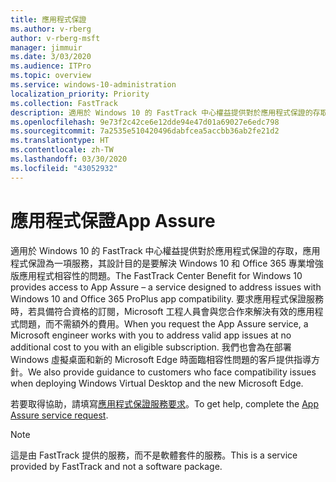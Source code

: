 ```yaml
---
title: 應用程式保證
ms.author: v-rberg
author: v-rberg-msft
manager: jimmuir
ms.date: 3/03/2020
ms.audience: ITPro
ms.topic: overview
ms.service: windows-10-administration
localization_priority: Priority
ms.collection: FastTrack
description: 適用於 Windows 10 的 FastTrack 中心權益提供對於應用程式保證的存取，應用程式保證為一項服務，其設計目的是要解決 Windows 10 和 Office 365 專業增強版應用程式相容性的問題。
ms.openlocfilehash: 9e73f2c42ce6e12dde94e47d01a69027e6edc798
ms.sourcegitcommit: 7a2535e510420496dabfcea5accbb36ab2fe21d2
ms.translationtype: HT
ms.contentlocale: zh-TW
ms.lasthandoff: 03/30/2020
ms.locfileid: "43052932"
---
```

# <a name="app-assure"></a><span data-ttu-id="db319-103">應用程式保證</span><span class="sxs-lookup"><span data-stu-id="db319-103">App Assure</span></span>

<span data-ttu-id="db319-104">適用於 Windows 10 的 FastTrack 中心權益提供對於應用程式保證的存取，應用程式保證為一項服務，其設計目的是要解決 Windows 10 和 Office 365 專業增強版應用程式相容性的問題。</span><span class="sxs-lookup"><span data-stu-id="db319-104">The FastTrack Center Benefit for Windows 10 provides access to App Assure – a service designed to address issues with Windows 10 and Office 365 ProPlus app compatibility.</span></span> <span data-ttu-id="db319-105">要求應用程式保證服務時，若具備符合資格的訂閱，Microsoft 工程人員會與您合作來解決有效的應用程式問題，而不需額外的費用。</span><span class="sxs-lookup"><span data-stu-id="db319-105">When you request the App Assure service, a Microsoft engineer works with you to address valid app issues at no additional cost to you with an eligible subscription.</span></span> <span data-ttu-id="db319-106">我們也會為在部署 Windows 虛擬桌面和新的 Microsoft Edge 時面臨相容性問題的客戶提供指導方針。</span><span class="sxs-lookup"><span data-stu-id="db319-106">We also provide guidance to customers who face compatibility issues when deploying Windows Virtual Desktop and the new Microsoft Edge.</span></span> 

<span data-ttu-id="db319-107">若要取得協助，請填寫[應用程式保證服務要求](https://go.microsoft.com/fwlink/?linkid=2022721)。</span><span class="sxs-lookup"><span data-stu-id="db319-107">To get help, complete the [App Assure service request](https://go.microsoft.com/fwlink/?linkid=2022721).</span></span>

  > [!NOTE]
> <span data-ttu-id="db319-108">這是由 FastTrack 提供的服務，而不是軟體套件的服務。</span><span class="sxs-lookup"><span data-stu-id="db319-108">This is a service provided by FastTrack and not a software package.</span></span>
